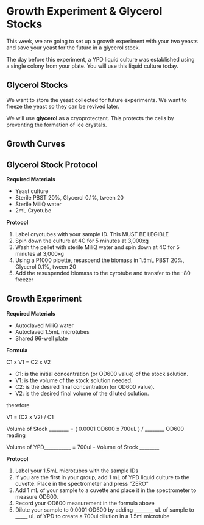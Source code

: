 
# Growth Experiment & Glycerol Stocks

This week, we are going to set up a growth experiment with your two yeasts and save your yeast for the future in a glycerol stock. 

The day before this experiment, a YPD liquid culture was established using a single colony from your plate. You will use this liquid culture today. 

## Glycerol Stocks

We want to store the yeast collected for future experiments. We want to freeze the yeast so they can be revived later. 

We will use **glycerol** as a cryoprotectant. This protects the cells by preventing the formation of ice crystals. 

## Growth Curves


## Glycerol Stock Protocol

**Required Materials**
- Yeast culture
- Sterile PBST 20%, Glycerol 0.1%, tween 20
- Sterile MiliQ water
- 2mL Cryotube


**Protocol**

1. Label cryotubes with your sample ID. This MUST BE LEGIBLE 
2. Spin down the culture at 4C for 5 minutes at 3,000xg
3. Wash the pellet with sterile MiliQ water and spin down at 4C for 5 minutes at 3,000xg
4. Using a P1000 pipette, resuspend the biomass in 1.5mL PBST 20%, Glycerol 0.1%, tween 20
5. Add the resuspended biomass to the cyrotube and transfer to the -80 freezer

## Growth Experiment 

**Required Materials**

- Autoclaved MiliQ water
- Autoclaved 1.5mL microtubes
- Shared 96-well plate

**Formula**

C1 x V1 = C2 x V2

- C1: is the initial concentration (or OD600 value) of the stock solution.
- V1: is the volume of the stock solution needed.
- C2: is the desired final concentration (or OD600 value).
- V2: is the desired final volume of the diluted solution.

therefore

V1 = (C2 x V2) / C1 

Volume of Stock ________ = ( 0.0001 OD600 x 700uL ) / ________ OD600 reading

Volume of YPD___________ = 700ul - Volume of Stock ________


**Protocol**
1. Label your 1.5mL microtubes with the sample IDs
2. If you are the first in your group, add 1 mL of YPD liquid culture to the cuvette. Place in the spectrometer and press "ZERO"
3. Add 1 mL of your sample to a cuvette and place it in the spectrometer to measure OD600.
4. Record your OD600 measurement in the formula above
5. Dilute your sample to 0.0001 OD600 by adding ________ uL of sample to _____ uL of YPD to create a 700ul dilution in a 1.5ml microtube
